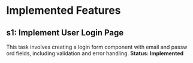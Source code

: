 # Implemented Features
## s1: Implement User Login Page
This task involves creating a login form component with email and passw
 ord fields, including validation and error handling.
**Status: Implemented**

